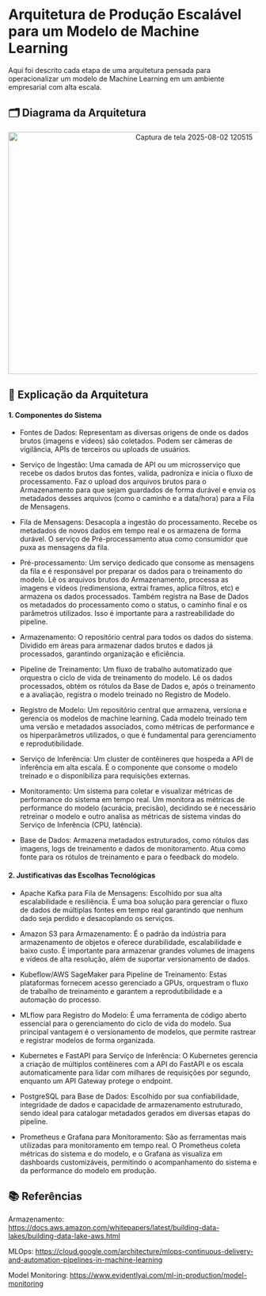 # Arquitetura de Produção Escalável para um Modelo de Machine Learning

Aqui foi descrito cada etapa de uma arquitetura pensada para operacionalizar um modelo de Machine Learning em um ambiente empresarial com alta escala.
## 🗂️ Diagrama da Arquitetura
<div align="center">
  <img width="735" height="489" alt="Captura de tela 2025-08-02 120515" src="https://github.com/user-attachments/assets/6422c100-29ed-45bf-97c2-f64d121fb753" />
</div>

## 📄 Explicação da Arquitetura

#### 1. Componentes do Sistema

  * Fontes de Dados: Representam as diversas origens de onde os dados brutos (imagens e vídeos) são coletados. Podem ser câmeras de vigilância, APIs de terceiros ou uploads de usuários.

  * Serviço de Ingestão: Uma camada de API ou um microsserviço que recebe os dados brutos das fontes, valida, padroniza e inicia o fluxo de processamento. Faz o upload dos arquivos brutos para o Armazenamento para que sejam guardados de forma durável e envia os metadados desses arquivos (como o caminho e a data/hora) para a Fila de Mensagens.

  * Fila de Mensagens: Desacopla a ingestão do processamento. Recebe os metadados de novos dados em tempo real e os armazena de forma durável. O serviço de Pré-processamento atua como consumidor que puxa as mensagens da fila.

  * Pré-processamento: Um serviço dedicado que consome as mensagens da fila e é responsável por preparar os dados para o treinamento do modelo. Lê os arquivos brutos do Armazenamento, processa as imagens e vídeos (redimensiona, extrai frames, aplica filtros, etc) e armazena os dados processados. Também registra na Base de Dados os metadados do processamento como o status, o caminho final e os parâmetros utilizados. Isso é importante para a rastreabilidade do pipeline.

  * Armazenamento: O repositório central para todos os dados do sistema. Dividido em áreas para armazenar dados brutos e dados já processados, garantindo organização e eficiência.

  * Pipeline de Treinamento: Um fluxo de trabalho automatizado que orquestra o ciclo de vida de treinamento do modelo. Lê os dados processados, obtém os rótulos da Base de Dados e, após o treinamento e a avaliação, registra o modelo treinado no Registro de Modelo.

  * Registro de Modelo: Um repositório central que armazena, versiona e gerencia os modelos de machine learning. Cada modelo treinado tem uma versão e metadados associados, como métricas de performance e os hiperparâmetros utilizados, o que é fundamental para gerenciamento e reprodutibilidade.

  * Serviço de Inferência: Um cluster de contêineres que hospeda a API de inferência em alta escala. É o componente que consome o modelo treinado e o disponibiliza para requisições externas.

  * Monitoramento: Um sistema para coletar e visualizar métricas de performance do sistema em tempo real. Um monitora as métricas de performance do modelo (acurácia, precisão), decidindo se é necessário retreinar o modelo e outro analisa as métricas de sistema vindas do Serviço de Inferência (CPU, latência). 

  * Base de Dados: Armazena metadados estruturados, como rótulos das imagens, logs de treinamento e dados de monitoramento. Atua como fonte para os rótulos de treinamento e para o feedback do modelo.

#### 2. Justificativas das Escolhas Tecnológicas

* Apache Kafka para Fila de Mensagens: Escolhido por sua alta escalabilidade e resiliência. É uma boa solução para gerenciar o fluxo de dados de múltiplas fontes em tempo real garantindo que nenhum dado seja perdido e desacoplando os serviços.
  
* Amazon S3 para Armazenamento: É o padrão da indústria para armazenamento de objetos e oferece durabilidade, escalabilidade e baixo custo. É importante para armazenar grandes volumes de imagens e vídeos de alta resolução, além de suportar versionamento de dados.
  
* Kubeflow/AWS SageMaker para Pipeline de Treinamento: Estas plataformas fornecem acesso gerenciado a GPUs, orquestram o fluxo de trabalho de treinamento e garantem a reprodutibilidade e a automação do processo.
  
* MLflow para Registro do Modelo: É uma ferramenta de código aberto essencial para o gerenciamento do ciclo de vida do modelo. Sua principal vantagem é o versionamento de modelos, que permite rastrear e registrar modelos de forma organizada.
  
* Kubernetes e FastAPI para Serviço de Inferência: O Kubernetes gerencia a criação de múltiplos contêineres com a API do FastAPI e os escala automaticamente para lidar com milhares de requisições por segundo, enquanto um API Gateway protege o endpoint.
  
* PostgreSQL para Base de Dados: Escolhido por sua confiabilidade, integridade de dados e capacidade de armazenamento estruturado, sendo ideal para catalogar metadados gerados em diversas etapas do pipeline.
  
* Prometheus e Grafana para Monitoramento: São as ferramentas mais utilizadas para monitoramento em tempo real. O Prometheus coleta métricas do sistema e do modelo, e o Grafana as visualiza em dashboards customizáveis, permitindo o acompanhamento do sistema e da performance do modelo em produção.

## 📚 Referências
Armazenamento: https://docs.aws.amazon.com/whitepapers/latest/building-data-lakes/building-data-lake-aws.html

MLOps: https://cloud.google.com/architecture/mlops-continuous-delivery-and-automation-pipelines-in-machine-learning

Model Monitoring: https://www.evidentlyai.com/ml-in-production/model-monitoring
